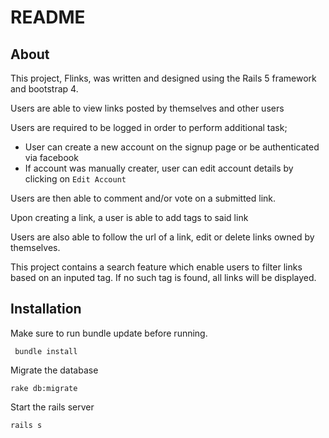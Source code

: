 # README


## About

This project, Flinks, was written and designed using the Rails 5 framework and bootstrap 4. 

Users are able to view links posted by themselves and other users

Users are required to be logged  in order to perform additional task;
  * User can create a new account on the signup page or be authenticated via facebook
  * If account was manually creater, user can edit account details by clicking on `Edit Account`

Users are then able to comment and/or vote on a submitted link.

Upon creating a link, a user is able to add tags to said link

Users are also able to follow the url of a link, edit or delete links owned by themselves.

This project contains a search feature which enable users to filter links based on an inputed tag. If no such tag is found, all links will be displayed.

## Installation
Make sure to run bundle update before running.

 ` bundle install`
 
 Migrate the database
 
 `rake db:migrate`
 
 Start the rails server
 
 `rails s`
  
